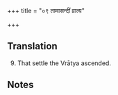 +++
title = "०९ तामासन्दीं व्रात्य"

+++
## Translation
9. That settle the Vrātya ascended.

## Notes

